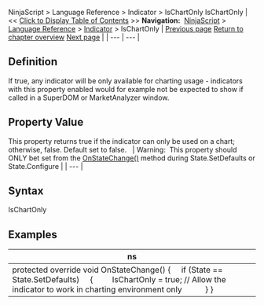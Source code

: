 ﻿
NinjaScript \> Language Reference \> Indicator \> IsChartOnly
IsChartOnly
| \<\< [Click to Display Table of Contents](ischartonly.md) \>\> **Navigation:**     [NinjaScript](ninjascript.md) \> [Language Reference](language_reference_wip.md) \> [Indicator](indicator.md) \> IsChartOnly | [Previous page](indicatorbaseconverter.md) [Return to chapter overview](indicator.md) [Next page](issuspendedwhileinactive.md) |
| --- | --- |
## Definition
If true, any indicator will be only available for charting usage \- indicators with this property enabled would for example not be expected to show if called in a SuperDOM or MarketAnalyzer window.
 
## Property Value
This property returns true if the indicator can only be used on a chart; otherwise, false. Default set to false.
 
| Warning:  This property should ONLY bet set from the [OnStateChange()](onstatechange.md) method during State.SetDefaults or State.Configure |
| --- |

## Syntax
IsChartOnly
 
## Examples
| ns |
| --- |
| protected override void OnStateChange() {      if (State \=\= State.SetDefaults)      {          IsChartOnly \= true; // Allow the indicator to work in charting environment only            } } |
